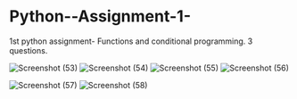 # Python--Assignment-1-
1st python assignment- Functions and conditional programming.
3 questions. 


![Screenshot (53)](https://user-images.githubusercontent.com/84920516/141838395-5055ba03-533c-44a6-bc60-be20eafc63a1.png)
![Screenshot (54)](https://user-images.githubusercontent.com/84920516/141838425-82cf68fa-53eb-4648-bffb-816c8959fc1c.png)
![Screenshot (55)](https://user-images.githubusercontent.com/84920516/141838442-4556241e-873c-4da3-b200-0197f0a3b982.png)
![Screenshot (56)](https://user-images.githubusercontent.com/84920516/141838455-b974225a-1165-4f4d-a77c-55640a1462eb.png)

![Screenshot (57)](https://user-images.githubusercontent.com/84920516/141838468-12054a46-06bb-43ec-a3a3-65b85877fda3.png)
![Screenshot (58)](https://user-images.githubusercontent.com/84920516/141838487-07e53295-816a-48ed-bc1f-02074b2ba84b.png)


